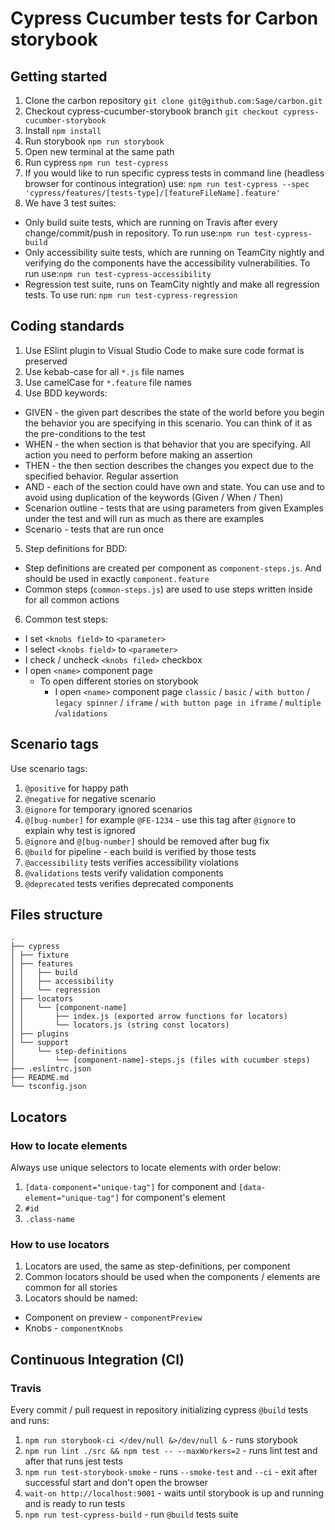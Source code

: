 # Cypress Cucumber tests for Carbon storybook

## Getting started
1. Clone the carbon repository `git clone git@github.com:Sage/carbon.git`
2. Checkout cypress-cucumber-storybook branch `git checkout cypress-cucumber-storybook`
3. Install `npm install`
4. Run storybook `npm run storybook`
5. Open new terminal at the same path
6. Run cypress `npm run test-cypress`
7. If you would like to run specific cypress tests in command line (headless browser for continous integration) use: `npm run test-cypress --spec 'cypress/features/[tests-type]/[featureFileName].feature'`
8. We have 3 test suites:
  * Only build suite tests, which are running on Travis after every change/commit/push in repository. To run use:`npm run test-cypress-build`
  * Only accessibility suite tests, which are running on TeamCity nightly and verifying do the components have the accessibility vulnerabilities. To run use:`npm run test-cypress-accessibility`
  * Regression test suite, runs on TeamCity nightly and make all regression tests. To use run: `npm run test-cypress-regression`

## Coding standards
1. Use ESlint plugin to Visual Studio Code to make sure code format is preserved
2. Use kebab-case for all `*.js` file names
3. Use camelCase for `*.feature` file names
4. Use BDD keywords:
  * GIVEN - the given part describes the state of the world before you begin the behavior you are specifying in this scenario. You can think of it as the pre-conditions to the test
  * WHEN - the when section is that behavior that you are specifying. All action you need to perform before making an assertion
  * THEN - the then section describes the changes you expect due to the specified behavior. Regular assertion
  * AND - each of the section could have own and state. You can use and to avoid using duplication of the keywords (Given / When / Then)
  * Scenarion outline - tests that are using parameters from given Examples under the test and will run as much as there are examples
  * Scenario - tests that are run once
5. Step definitions for BDD:
  * Step definitions are created per component as `component-steps.js`. And should be used in exactly `component.feature`
  * Common steps (`common-steps.js`) are used to use steps written inside for all common actions
6. Common test steps:
  * I set `<knobs field>` to `<parameter>`
  * I select `<knobs field>` to `<parameter>`
  * I check / uncheck `<knobs filed>` checkbox
  * I open `<name>` component page
    * To open different stories on storybook
      * I open `<name>` component page `classic` / `basic` / `with button` / `legacy spinner` / `iframe` / `with button page in iframe` / `multiple` /`validations`

## Scenario tags
Use scenario tags:
1. `@positive` for happy path
2. `@negative` for negative scenario
3. `@ignore` for temporary ignored scenarios
4. `@[bug-number]` for example `@FE-1234` - use this tag after `@ignore` to explain why test is ignored
5. `@ignore` and `@[bug-number]` should be removed after bug fix
6. `@build` for pipeline - each build is verified by those tests
7. `@accessibility` tests verifies accessibility violations
8. `@validations` tests verify validation components
9. `@deprecated` tests verifies deprecated components

## Files structure
```
.
├── cypress
│ ├── fixture
│ ├── features
│ │   ├── build
│ │   ├── accessibility
│ │   └── regression
│ ├── locators
│ │   └── [component-name]
│ │       ├── index.js (exported arrow functions for locators)
│ │       └── locators.js (string const locators)
│ ├── plugins
│ └── support
│     └── step-definitions
│         └── [component-name]-steps.js (files with cucumber steps)
├── .eslintrc.json
├── README.md
└── tsconfig.json
```

## Locators
### How to locate elements
Always use unique selectors to locate elements with order below:
1. `[data-component="unique-tag"]` for component and `[data-element="unique-tag"]` for component's element
2. `#id`
3. `.class-name`

### How to use locators
1. Locators are used, the same as step-definitions, per component
2. Common locators should be used when the components / elements are common for all stories
3. Locators should be named:
  * Component on preview - `componentPreview`
  * Knobs - `componentKnobs`

## Continuous Integration (CI)
### Travis
Every commit / pull request in repository initializing cypress `@build` tests and runs:
1. `npm run storybook-ci </dev/null &>/dev/null &` - runs storybook
2. `npm run lint ./src && npm test -- --maxWorkers=2` - runs lint test and after that runs jest tests
3. `npm run test-storybook-smoke` - runs `--smoke-test` and `--ci` - exit after successful start and don't open the browser
4. `wait-on http://localhost:9001` - waits until storybook is up and running and is ready to run tests
5. `npm run test-cypress-build` - run `@build` tests suite

